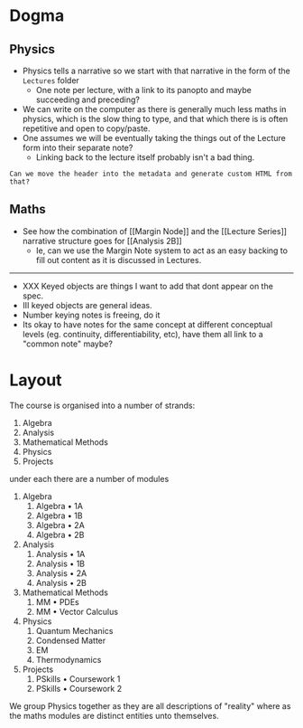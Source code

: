  # Dogma

## Physics
- Physics tells a narrative so we start with that narrative in the form of the `Lectures` folder
	- One note per lecture, with a link to its panopto and maybe succeeding and preceding?
- We can write on the computer as there is generally much less maths in physics, which is the slow thing to type, and that which there is is often repetitive and open to copy/paste.
- One assumes we will be eventually taking the things out of the Lecture form into their separate note?
	- Linking back to the lecture itself probably isn't a bad thing.

```ad-question
Can we move the header into the metadata and generate custom HTML from that?
```

## Maths

- See how the combination of [[Margin Node]] and the [[Lecture Series]] narrative structure goes for [[Analysis 2B]]
  - Ie, can we use the Margin Note system to act as an easy backing to fill out content as it is discussed in Lectures.

---
- XXX Keyed objects are things I want to add that dont appear on the spec.
- III keyed objects are general ideas.
- Number keying notes is freeing, do it
- Its okay to have notes for the same concept at different conceptual levels (eg. continuity, differentiability, etc), have them all link to a "common note" maybe?

# Layout

The course is organised into a number of strands:

1. Algebra
2. Analysis
3. Mathematical Methods
4. Physics
5. Projects

under each there are a number of modules

1. Algebra
	1. Algebra • 1A
	2. Algebra • 1B
	3. Algebra • 2A
	4. Algebra • 2B
2. Analysis
	1. Analysis • 1A
	2. Analysis • 1B
	3. Analysis • 2A
	4. Analysis • 2B
3. Mathematical Methods
	1. MM • PDEs
	2. MM • Vector Calculus
4. Physics
	1. Quantum Mechanics
	2. Condensed Matter
	3. EM
	4. Thermodynamics
5. Projects
	1. PSkills • Coursework 1
	2. PSkills • Coursework 2

We group Physics together as they are all descriptions of "reality" where as the maths modules are distinct entities unto themselves.